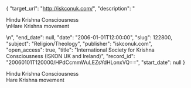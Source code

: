 {
  "target_url": "http://iskconuk.com/", 
  "description": "<p>Hindu Krishna Consciousness<br />\nHare Krishna movement</p>\n", 
  "end_date": null, 
  "date": "2006-01-01T12:00:00", 
  "slug": 122800, 
  "subject": "Religion/Theology", 
  "publisher": "iskconuk.com", 
  "open_access": true, 
  "title": "International Society for Krishna Consciousness (ISKON UK and Ireland)", 
  "record_id": "20060101T120000/HPdCcmmWuLEZsYdHLonxVQ==", 
  "start_date": null
}

<p>Hindu Krishna Consciousness<br />
Hare Krishna movement</p>

